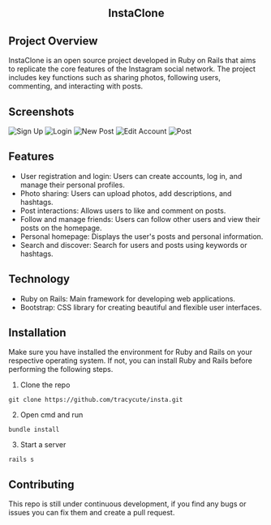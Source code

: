 <h2 style="text-align: center">
    InstaClone<br>
</h2>

## Project Overview 

InstaClone is an open source project developed in Ruby on Rails that aims to replicate the core features of the Instagram social network. The project includes key functions such as sharing photos, following users, commenting, and interacting with posts.

## Screenshots
![Sign Up](https://github.com/user-attachments/assets/eb0f9069-36d3-4250-9203-9fbadbe67c0d)
![Login](https://github.com/user-attachments/assets/a94b034a-921a-4161-88fe-5d28a072371a)
![New Post](https://github.com/user-attachments/assets/f8659682-7578-4718-9b46-750aba0a9a6f)
![Edit Account](https://github.com/user-attachments/assets/ec6d2af9-cb6e-4e81-bf49-7fe1e5d3dbf2)
![Post](https://github.com/user-attachments/assets/a7dea4b2-63bb-4b1f-9212-5f0b2ebd795a)

## Features

- User registration and login: Users can create accounts, log in, and manage their personal profiles.
- Photo sharing: Users can upload photos, add descriptions, and hashtags.
- Post interactions: Allows users to like and comment on posts.
- Follow and manage friends: Users can follow other users and view their posts on the homepage.
- Personal homepage: Displays the user's posts and personal information.
- Search and discover: Search for users and posts using keywords or hashtags.

## Technology

- Ruby on Rails: Main framework for developing web applications.
- Bootstrap: CSS library for creating beautiful and flexible user interfaces.

## Installation
Make sure you have installed the environment for Ruby and Rails on your respective operating system. If not, you can install Ruby and Rails before performing the following steps.

1. Clone the repo
```
git clone https://github.com/tracycute/insta.git
```
2. Open cmd and run
```
bundle install
```
3. Start a server
```
rails s
```

## Contributing
This repo is still under continuous development, if you find any bugs or issues you can fix them and create a pull request.
